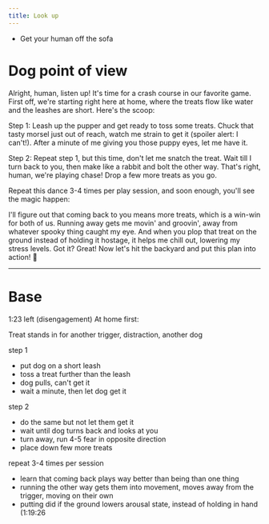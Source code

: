 ```yaml
---
title: Look up
---
```



- Get your human off the sofa
# Dog point of view


Alright, human, listen up! It's time for a crash course in our favorite game. First off, we're starting right here at home, where the treats flow like water and the leashes are short. Here's the scoop:

Step 1: Leash up the pupper and get ready to toss some treats. Chuck that tasty morsel just out of reach, watch me strain to get it (spoiler alert: I can't!). After a minute of me giving you those puppy eyes, let me have it.

Step 2: Repeat step 1, but this time, don't let me snatch the treat. Wait till I turn back to you, then make like a rabbit and bolt the other way. That's right, human, we're playing chase! Drop a few more treats as you go.

Repeat this dance 3-4 times per play session, and soon enough, you'll see the magic happen:

I'll figure out that coming back to you means more treats, which is a win-win for both of us.
Running away gets me movin' and groovin', away from whatever spooky thing caught my eye.
And when you plop that treat on the ground instead of holding it hostage, it helps me chill out, lowering my stress levels.
Got it? Great! Now let's hit the backyard and put this plan into action! 🐾



--------
# Base

1:23 left
(disengagement)
At home first:

Treat stands in for another trigger,  distraction,  another dog

step 1
- put dog on a short leash
- toss a treat further than the leash
- dog pulls,  can't get it
- wait a minute, then let dog get it

step 2
- do the same  but not let them get it
- wait until dog turns back and looks at you
- turn away, run 4-5 fear in opposite direction
- place down few more treats

repeat 3-4 times per session

- learn that coming back plays way better than being than one thing
- running the other way gets them into movement,  moves away from the trigger,  moving on their own
- putting did if the ground lowers arousal state,  instead of holding in hand (1:19:26
